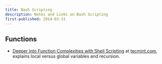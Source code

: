 ```yaml
---
title: Bash Scripting
description: Notes and Links on Bash Scripting
first-published: 2014-03-31
---
```


## Functions ##

*   [Deeper into Function Complexities with Shell Scripting](http://www.tecmint.com/deeper-into-function-complexities-with-shell-scripting-part-vii/) 
    at [tecmint.com](http://www.tecmint.com/), explains local versus 
    global variables and recursion.
